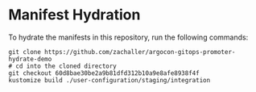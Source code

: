 # Manifest Hydration

To hydrate the manifests in this repository, run the following commands:

```shell
git clone https://github.com/zachaller/argocon-gitops-promoter-hydrate-demo
# cd into the cloned directory
git checkout 60d8bae30be2a9b81dfd312b10a9e8afe8938f4f
kustomize build ./user-configuration/staging/integration
```
